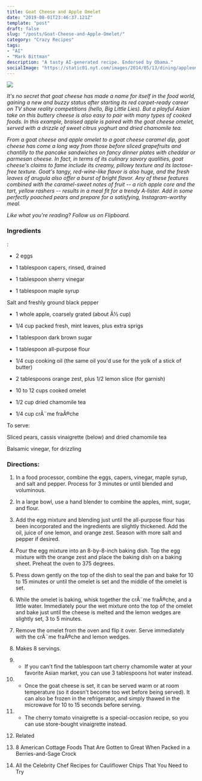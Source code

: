 ```yaml
---
title: Goat Cheese and Apple Omelet
date: "2019-08-01T23:46:37.121Z"
template: "post"
draft: false
slug: "/posts/Goat-Cheese-and-Apple-Omelet/"
category: "Crazy Recipes"
tags:
- "AI"
- "Mark Bittman"
description: "A tasty AI-generated recipe. Endorsed by Obama."
socialImage: "https://static01.nyt.com/images/2014/05/13/dining/appleomelet-still/appleomelet-still-superJumbo.jpg"
---
```


![](https://static01.nyt.com/images/2014/05/13/dining/appleomelet-still/appleomelet-still-superJumbo.jpg)

*It's no secret that goat cheese has made a name for itself in the food world, gaining a new and buzzy status after starting its red carpet-ready career on TV show reality competitions (hello, Big Little Lies). But a playful Asian take on this buttery cheese is also easy to pair with many types of cooked foods. In this example, braised apple is paired with the goat cheese omelet, served with a drizzle of sweet citrus yoghurt and dried chamomile tea.*

*From a goat cheese and apple omelet to a goat cheese caramel dip, goat cheese has come a long way from those before sliced grapefruits and chantilly to the pancake sandwiches on fancy dinner plates with cheddar or parmesan cheese. In fact, in terms of its culinary savory qualities, goat cheese's claims to fame include its creamy, pillowy texture and its lactose-free texture. Goat's tangy, red-wine-like flavor is also huge, and the fresh leaves of arugula also offer a burst of bright flavor. Any of these features combined with the caramel-sweet notes of fruit -- a rich apple core and the tart, yellow rashers -- results in a meal fit for a trendy A-lister. Add in some perfectly poached pears and prepare for a satisfying, Instagram-worthy meal.*

*Like what you're reading? Follow us on Flipboard.*
### Ingredients

:

* 2 eggs

* 1 tablespoon capers, rinsed, drained

* 1 tablespoon sherry vinegar

* 1 tablespoon maple syrup

Salt and freshly ground black pepper

* 1 whole apple, coarsely grated (about Â½ cup)

* 1/4 cup packed fresh, mint leaves, plus extra sprigs

* 1 tablespoon dark brown sugar

* 1 tablespoon all-purpose flour

* 1/4 cup cooking oil (the same oil you'd use for the yolk of a stick of butter)

* 2 tablespoons orange zest, plus 1/2 lemon slice (for garnish)

* 10 to 12 cups cooked omelet

* 1/2 cup dried chamomile tea

* 1/4 cup crÃ¨me fraÃ®che

To serve:

Sliced pears, cassis vinaigrette (below) and dried chamomile tea

Balsamic vinegar, for drizzling
### Directions:

1. In a food processor, combine the eggs, capers, vinegar, maple syrup, and salt and pepper. Process for 3 minutes or until blended and voluminous.

1. In a large bowl, use a hand blender to combine the apples, mint, sugar, and flour.

1. Add the egg mixture and blending just until the all-purpose flour has been incorporated and the ingredients are slightly thickened. Add the oil, juice of one lemon, and orange zest. Season with more salt and pepper if desired.

1. Pour the egg mixture into an 8-by-8-inch baking dish. Top the egg mixture with the orange zest and place the baking dish on a baking sheet. Preheat the oven to 375 degrees.

1. Press down gently on the top of the dish to seal the pan and bake for 10 to 15 minutes or until the omelet is set and the middle of the omelet is set.

1. While the omelet is baking, whisk together the crÃ¨me fraÃ®che, and a little water. Immediately pour the wet mixture onto the top of the omelet and bake just until the cheese is melted and the lemon wedges are slightly set, 3 to 5 minutes.

1. Remove the omelet from the oven and flip it over. Serve immediately with the crÃ¨me fraÃ®che and lemon wedges.

1. Makes 8 servings.

1.  * If you can't find the tablespoon tart cherry chamomile water at your favorite Asian market, you can use 3 tablespoons hot water instead.

1.  * Once the goat cheese is set, it can be served warm or at room temperature (so it doesn't become too wet before being served). It can also be frozen in the refrigerator, and simply thawed in the microwave for 10 to 15 seconds before serving.

1.  * The cherry tomato vinaigrette is a special-occasion recipe, so you can use store-bought vinaigrette instead.

1. Related

1. 8 American Cottage Foods That Are Gotten to Great When Packed in a Berries-and-Sage Crock

1. All the Celebrity Chef Recipes for Cauliflower Chips That You Need to Try

